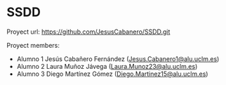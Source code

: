 # SSDD

Proyect url: https://github.com/JesusCabanero/SSDD.git

Proyect members:
- Alumno 1 Jesús Cabañero Fernández (Jesus.Cabanero1@alu.uclm.es)
- Alumno 2 Laura Muñoz Jávega (Laura.Munoz23@alu.uclm.es)
- Alumno 3 Diego Martínez Gómez (Diego.Martinez15@alu.uclm.es)
